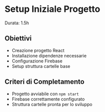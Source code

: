 # Setup Iniziale Progetto
Durata: 1.5h

## Obiettivi
- Creazione progetto React
- Installazione dipendenze necessarie
- Configurazione Firebase
- Setup struttura cartelle base

## Criteri di Completamento
- Progetto avviabile con `npm start`
- Firebase correttamente configurato
- Struttura cartelle pronta per lo sviluppo
